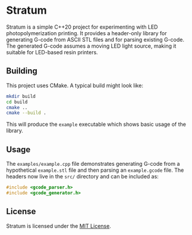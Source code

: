 # Stratum

Stratum is a simple C++20 project for experimenting with LED photopolymerization
printing. It provides a header-only library for generating G-code from ASCII STL
files and for parsing existing G-code. The generated G-code assumes a moving LED
light source, making it suitable for LED-based resin printers.

## Building

This project uses CMake. A typical build might look like:

```bash
mkdir build
cd build
cmake ..
cmake --build .
```

This will produce the `example` executable which shows basic usage of the
library.

## Usage

The `examples/example.cpp` file demonstrates generating G-code from a
hypothetical `example.stl` file and then parsing an `example.gcode` file. The
headers now live in the `src/` directory and can be included as:

```cpp
#include <gcode_parser.h>
#include <gcode_generator.h>
```

## License

Stratum is licensed under the [MIT License](LICENSE).
